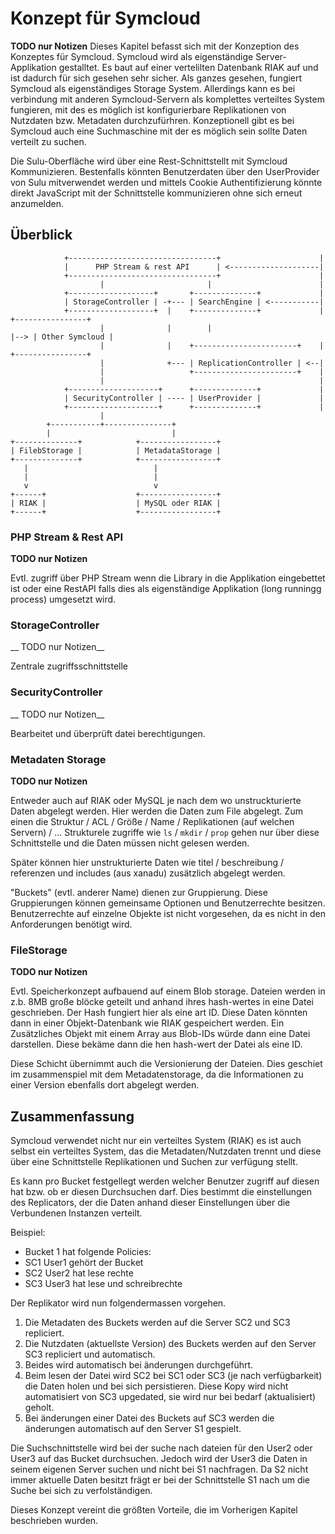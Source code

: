 # Konzept für Symcloud

__TODO nur Notizen__
Dieses Kapitel befasst sich mit der Konzeption des Konzeptes für Symcloud. Symcloud wird als eigenständige Server-Applikation gestalltet. Es baut auf einer vertelilten Datenbank RIAK auf und ist dadurch für sich gesehen sehr sicher. Als ganzes gesehen, fungiert Symcloud als eigenständiges Storage System. Allerdings kann es bei verbindung mit anderen Symcloud-Servern als komplettes verteiltes System fungieren, mit des es möglich ist konfigurierbare Replikationen von Nutzdaten bzw. Metadaten durchzufürhren. Konzeptionell gibt es bei Symcloud auch eine Suchmaschine mit der es möglich sein sollte Daten verteilt zu suchen.

Die Sulu-Oberfläche wird über eine Rest-Schnittstellt mit Symcloud Kommunizieren. Bestenfalls könnten Benutzerdaten über den UserProvider von Sulu mitverwendet werden und mittels Cookie Authentifizierung könnte direkt JavaScript mit der Schnittstelle kommunizieren ohne sich erneut anzumelden. 

## Überblick

```
			+---------------------------------+                      |
			|      PHP Stream & rest API      | <--------------------|
			+---------------------------------+                      |
    				|						|                        |
			+-------------------+       +--------------+		     |
			| StorageController | -+--- | SearchEngine | <-----------|
			+-------------------+  |    +--------------+		     |    +----------------+
					|			   |		|   				     |--> | Other Symcloud |
					|              |    +-----------------------+    |    +----------------+
					|              +--- | ReplicationController | <--|
					|                   +-----------------------+	 |
					|												 |
			+--------------------+      +--------------+             |
			| SecurityController | ---- | UserProvider |             |
			+--------------------+      +--------------+             |
					|
		+-----------+---------------+
		|							|
+--------------+			+-----------------+
| FilebStorage |			| MetadataStorage |
+--------------+       		+-----------------+
   |							|
   |							|
   v 							v
+------+					+-----------------+
| RIAK |					| MySQL oder RIAK |
+------+					+-----------------+
```

### PHP Stream & Rest API

__TODO nur Notizen__

Evtl. zugriff über PHP Stream wenn die Library in die Applikation eingebettet ist oder eine RestAPI falls dies als eigenständige Applikation (long runningg process) umgesetzt wird.

### StorageController

__ TODO nur Notizen__

Zentrale zugriffsschnittstelle

### SecurityController

__ TODO nur Notizen__

Bearbeitet und überprüft datei berechtigungen.

### Metadaten Storage

__TODO nur Notizen__

Entweder auch auf RIAK oder MySQL je nach dem wo unstruckturierte Daten abgelegt werden. Hier werden die Daten zum File abgelegt. Zum einen die Struktur / ACL / Größe / Name / Replikationen (auf welchen Servern) / ... Strukturele zugriffe wie `ls` / `mkdir` / `prop` gehen nur über diese Schnittstelle und die Daten müssen nicht gelesen werden. 

Später können hier unstrukturierte Daten wie titel / beschreibung / referenzen und includes (aus xanadu) zusätzlich abgelegt werden. 

"Buckets" (evtl. anderer Name) dienen zur Gruppierung. Diese Gruppierungen können gemeinsame Optionen und Benutzerrechte besitzen. Benutzerrechte auf einzelne Objekte ist nicht vorgesehen, da es nicht in den Anforderungen benötigt wird.

### FileStorage

__TODO nur Notizen__

Evtl. Speicherkonzept aufbauend auf einem Blob storage. Dateien werden in z.b. 8MB große blöcke geteilt und anhand ihres hash-wertes in eine Datei geschrieben. Der Hash fungiert hier als eine art ID. Diese Daten könnten dann in einer Objekt-Datenbank wie RIAK gespeichert werden. Ein Zusätzliches Objekt mit einem Array aus Blob-IDs würde dann eine Datei darstellen. Diese bekäme dann die hen hash-wert der Datei als eine ID.

Diese Schicht übernimmt auch die Versionierung der Dateien. Dies geschiet im zusammenspiel mit dem Metadatenstorage, da die Informationen zu einer Version ebenfalls dort abgelegt werden.

## Zusammenfassung

Symcloud verwendet nicht nur ein verteiltes System (RIAK) es ist auch selbst ein verteiltes System, das die Metadaten/Nutzdaten trennt und diese über eine Schnittstelle Replikationen und Suchen zur verfügung stellt.

Es kann pro Bucket festgellegt werden welcher Benutzer zugriff auf diesen hat bzw. ob er diesen Durchsuchen darf. Dies bestimmt die einstellungen des Replicators, der die Daten anhand dieser Einstellungen über die Verbundenen Instanzen verteilt.

Beispiel:

* Bucket 1 hat folgende Policies:
 * SC1 User1 gehört der Bucket
 * SC2 User2 hat lese rechte
 * SC3 User3 hat lese und schreibrechte

Der Replikator wird nun folgendermassen vorgehen.

1. Die Metadaten des Buckets werden auf die Server SC2 und SC3 repliciert.
2. Die Nutzdaten (aktuellste Version) des Buckets werden auf den Server SC3 repliciert und automatisch.
3. Beides wird automatisch bei änderungen durchgeführt.
4. Beim lesen der Datei wird SC2 bei SC1 oder SC3 (je nach verfügbarkeit) die Daten holen und bei sich persistieren. Diese Kopy wird nicht automatisiert von SC3 upgedated, sie wird nur bei bedarf (aktualisiert) geholt.
5. Bei änderungen einer Datei des Buckets auf SC3 werden die änderungen automatisch auf den Server S1 gespielt.

Die Suchschnittstelle wird bei der suche nach dateien für den User2 oder User3 auf das Bucket durchsuchen. Jedoch wird der User3 die Daten in seinem eigenen Server suchen und nicht bei S1 nachfragen. Da S2 nicht immer aktuelle Daten besitzt frägt er bei der Schnittstelle S1 nach um die Suche bei sich zu verfolständigen.

Dieses Konzept vereint die größten Vorteile, die im Vorherigen Kapitel beschrieben wurden.
